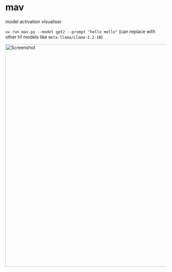 # mav

model activation visualiser


`uv run mav.py --model gpt2 --prompt "hello mello"` (can replace with other hf models like `meta-llama/Llama-3.2-1B`)

<img width="695" alt="Screenshot" src="https://github.com/user-attachments/assets/d65fe06b-a726-403c-8a45-5a3f00dee8d2" />
